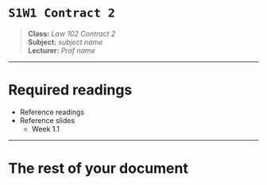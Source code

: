 # `S1W1 Contract 2`

> **Class:** *Law 102 Contract 2*  
> **Subject:** *subject name*  
> **Lecturer:** *Prof name*  

---

# Required readings

* Reference readings
* Reference slides 
    * Week 1.1 

---

# The rest of your document
